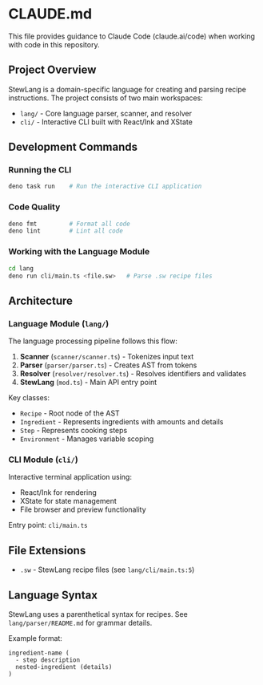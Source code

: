 # CLAUDE.md

This file provides guidance to Claude Code (claude.ai/code) when working with code in this repository.

## Project Overview

StewLang is a domain-specific language for creating and parsing recipe instructions. The project consists of two main workspaces:
- `lang/` - Core language parser, scanner, and resolver
- `cli/` - Interactive CLI built with React/Ink and XState

## Development Commands

### Running the CLI
```bash
deno task run    # Run the interactive CLI application
```

### Code Quality
```bash
deno fmt         # Format all code
deno lint        # Lint all code
```

### Working with the Language Module
```bash
cd lang
deno run cli/main.ts <file.sw>   # Parse .sw recipe files
```

## Architecture

### Language Module (`lang/`)
The language processing pipeline follows this flow:
1. **Scanner** (`scanner/scanner.ts`) - Tokenizes input text
2. **Parser** (`parser/parser.ts`) - Creates AST from tokens
3. **Resolver** (`resolver/resolver.ts`) - Resolves identifiers and validates
4. **StewLang** (`mod.ts`) - Main API entry point

Key classes:
- `Recipe` - Root node of the AST
- `Ingredient` - Represents ingredients with amounts and details
- `Step` - Represents cooking steps
- `Environment` - Manages variable scoping

### CLI Module (`cli/`)
Interactive terminal application using:
- React/Ink for rendering
- XState for state management
- File browser and preview functionality

Entry point: `cli/main.ts`

## File Extensions
- `.sw` - StewLang recipe files (see `lang/cli/main.ts:5`)

## Language Syntax
StewLang uses a parenthetical syntax for recipes. See `lang/parser/README.md` for grammar details.

Example format:
```
ingredient-name ( 
  - step description
  nested-ingredient (details)
)
```